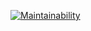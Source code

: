 [![Maintainability](https://api.codeclimate.com/v1/badges/f4d4a6f69836192ec1c8/maintainability)](https://codeclimate.com/github/Saigake/frontend-project-44/maintainability)